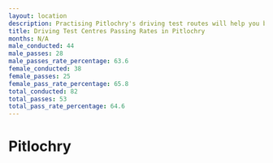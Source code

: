 ```yaml
---
layout: location
description: Practising Pitlochry's driving test routes will help you become more confident in your gear-changing abilities.
title: Driving Test Centres Passing Rates in Pitlochry
months: N/A
male_conducted: 44
male_passes: 28
male_passes_rate_percentage: 63.6
female_conducted: 38
female_passes: 25
female_pass_rate_percentage: 65.8
total_conducted: 82
total_passes: 53
total_pass_rate_percentage: 64.6
---
```


# Pitlochry
